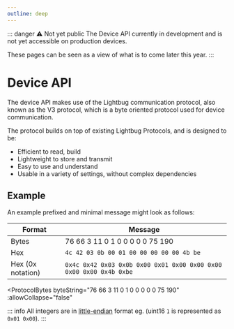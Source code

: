 ```yaml
---
outline: deep
---
```


<script setup>
import ProtocolBytes from '../../components/ProtocolBytes.vue';
</script>

::: danger ⚠️ Not yet public
The Device API currently in development and is not yet accessible on production devices.

These pages can be seen as a view of what is to come later this year.
:::

# Device API

The device API makes use of the Lightbug communication protocol, also known as the V3 protocol, which is a byte oriented protocol used for device communication.

The protocol builds on top of existing Lightbug Protocols, and is designed to be:
 - Efficient to read, build
 - Lightweight to store and transmit
 - Easy to use and understand
 - Usable in a variety of settings, without complex dependencies

## Example

An example prefixed and minimal message might look as follows:

| Format | Message |
| ------ | --- |
| Bytes  | 76 66 3 11 0 1 0 0 0 0 0 75 190 |
| Hex | `4c 42 03 0b 00 01 00 00 00 00 00 4b be` |
| Hex (0x notation)    | `0x4c 0x42 0x03 0x0b 0x00 0x01 0x00 0x00 0x00 0x00 0x00 0x4b 0xbe` |

<ProtocolBytes
    byteString="76 66 3 11 0 1 0 0 0 0 0 75 190"
    :allowCollapse="false"
></ProtocolBytes>

::: info
All integers are in [little-endian](https://en.wikipedia.org/wiki/Endianness) format eg. (uint16 `1` is represented as `0x01 0x00`).
:::
